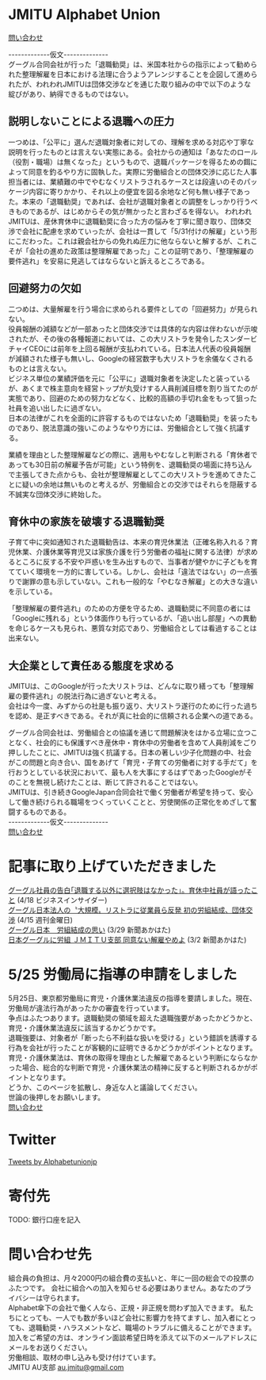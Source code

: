 # JMITU Alphabet Union
[問い合わせ](mailto:au.jmitu@gmail.com)

-------------仮文--------------  
グーグル合同会社が行った「退職勧奨」は、米国本社からの指示によって勧められた整理解雇を日本における法理に合うようアレンジすることを企図して進められたが、われわれJMITUは団体交渉などを通じた取り組みの中で以下のような綻びがあり、納得できるものではない。  
  
## 説明しないことによる退職への圧力
一つめは、「公平に」選んだ退職対象者に対しての、理解を求める対応や丁寧な説明を行ったものとは言えない実態にある。会社からの通知は「あなたのロール（役割・職場）は無くなった」というもので、退職パッケージを得るための餌によって同意を釣るやり方に固執した。実際に労働組合との団体交渉に応じた人事担当者には、業績難の中でやむなくリストラされるケースとは段違いのそのパッケージ内容に寄りかかり、それ以上の便宜を図る余地など何も無い様子であった。本来の「退職勧奨」であれば、会社が退職対象者との調整をしっかり行うべきものであるが、はじめからその気が無かったと言わざるを得ない。
われわれJMITUは、産休育休中に退職勧奨に合った方の悩みを丁寧に聞き取り、団体交渉で会社に配慮を求めていったが、会社は一貫して「5/31付けの解雇」という形にこだわった。これは親会社からの免れぬ圧力に他ならないと解するが、これこそが「会社の進めた政策は整理解雇であった」ことの証明であり、「整理解雇の要件逃れ」を安易に見逃してはならないと訴えるところである。  
  
## 回避努力の欠如
二つめは、大量解雇を行う場合に求められる要件としての「回避努力」が見られない。  
役員報酬の減額などが一部あったと団体交渉では具体的な内容は伴わないが示唆されたが、その後の各種報道においては、この大リストラを発令したスンダービチャイCEOには前年を上回る報酬が支払われている。日本法人代表の役員報酬が減額された様子も無いし、Googleの経営数字も大リストラを余儀なくされるものとは言えない。  
ビジネス単位の業績評価を元に「公平に」退職対象者を決定したと装っているが、あくまで株主意向を経営トップが丸受けする人員削減目標を割り当てたのが実態であり、回避のための努力などなく、比較的高額の手切れ金をもって狙った社員を追い出したに過ぎない。  
日本の法律がこれを全面的に許容するものではないため「退職勧奨」を装ったものであり、脱法意識の強いこのようなやり方には、労働組合として強く抗議する。  
  
  
業績を理由とした整理解雇などの際に、適用もやむなしと判断される「育休者であっても30日前の解雇予告が可能」という特例を、退職勧奨の場面に持ち込んで主張してきた点からも、会社が整理解雇としてこの大リストラを進めてきたことに疑いの余地は無いものと考えるが、労働組合との交渉ではそれらを隠蔽する不誠実な団体交渉に終始した。  
  
## 育休中の家族を破壊する退職勧奨
子育て中に突如通知された退職勧告は、本来の育児休業法（正確名称入れる？育児休業、介護休業等育児又は家族介護を行う労働者の福祉に関する法律）が求めるところに反する不安や戸惑いを生み出すもので、当事者が健やかに子どもを育てていく環境を一方的に害している。しかし、会社は「違法ではない」の一点張りで謝罪の意も示していない。これも一般的な「やむなき解雇」との大きな違いを示している。  
  
「整理解雇の要件逃れ」のための方便を守るため、退職勧奨に不同意の者には「Googleに残れる」という体面作りも行っているが、「追い出し部屋」への異動を命じるケースも見られ、悪質な対応であり、労働組合としては看過することは出来ない。  
  
## 大企業として責任ある態度を求める
JMITUは、このGoogleが行った大リストラは、どんなに取り繕っても「整理解雇の要件逃れ」の脱法行為に過ぎないと考える。  
会社は今一度、みずからの社是も振り返り、大リストラ遂行のために行った過ちを認め、是正すべきである。それが真に社会的に信頼される企業への道である。   
  
グーグル合同会社は、労働組合との協議を通じて問題解決をはかる立場に立つことなく、社会的にも保護すべき産休中・育休中の労働者を含めて人員削減をごり押ししたことに、JMITUは強く抗議する。日本の著しい少子化問題の中、社会がこの問題と向き合い、国をあげて「育児・子育ての労働者に対する手だて」を行おうとしている状況において、最も人を大事にするはずであったGoogleがそのことを無視し続けたことは、断じて許されることではない。  
JMITUは、引き続きGoogleJapan合同会社で働く労働者が希望を持って、安心して働き続けられる職場をつくっていくことと、労使関係の正常化をめざして奮闘するものである。  
-------------仮文--------------  
[問い合わせ](mailto:au.jmitu@gmail.com)

# 記事に取り上げていただきました
 [グーグル社員の告白｢退職する以外に選択肢はなかった｣。育休中社員が語ったこと](https://www.businessinsider.jp/post-268498) (4/18 ビジネスインサイダー)  
[グーグル日本法人の〝大規模〟リストラに従業員ら反発
初の労組結成、団体交渉](https://www.kinyobi.co.jp/kinyobinews/2023/04/15/antena-1243/) (4/15 週刊金曜日)  
[グーグル日本　労組結成の思い](https://www.jcp.or.jp/akahata/aik22/2023-03-29/2023032901_08_0.html) (3/29 新聞あかはた)  
[日本グーグルに労組 ＪＭＩＴＵ支部 同意ない解雇やめよ](https://www.jcp.or.jp/akahata/aik22/2023-03-02/2023030201_03_0.html) (3/2 新聞あかはた)  

# 5/25 労働局に指導の申請をしました
5月25日、東京都労働局に育児・介護休業法違反の指導を要請しました。現在、労働局が違法行為があったかの審査を行っています。  
争点はふたつあります。退職勧奨の領域を超えた退職強要があったかどうかと、育児・介護休業法違反に該当するかどうかです。  
退職強要は、対象者が「断ったら不利益な扱いを受ける」という錯誤を誘導する行為を会社が行ったことが客観的に証明できるかどうかがポイントとなります。  
育児・介護休業法は、育休の取得を理由とした解雇であるという判断にならなかった場合、総合的な判断で育児・介護休業法の精神に反すると判断されるかがポイントとなります。  
どうか、このページを拡散し、身近な人と議論してください。  
世論の後押しをお願いします。  
[問い合わせ](mailto:au.jmitu@gmail.com)

# Twitter
<a class="twitter-timeline" data-height="300" href="https://twitter.com/Alphabetunionjp?ref_src=twsrc%5Etfw">Tweets by Alphabetunionjp</a> <script async src="https://platform.twitter.com/widgets.js" charset="utf-8"></script>

# 寄付先
TODO: 銀行口座を記入

# 問い合わせ先
組合員の負担は、月々2000円の組合費の支払いと、年に一回の総会での投票のふたつです。
会社に組合への加入を知らせる必要はありません。あなたのプライバシーは守られます。  
Alphabet傘下の会社で働く人なら、正規・非正規を問わず加入できます。
私たちにとっても、一人でも数が多いほど会社に影響力を持てますし、加入者にとっても、退職勧奨・ハラスメントなど、職場のトラブルに備えることができます。  
加入をご希望の方は、オンライン面談希望日時を添えて以下のメールアドレスにメールをお送りください。  
労働相談、取材の申し込みも受け付けています。  
JMITU AU支部 [au.jmitu@gmail.com](mailto:au.jmitu@gmail.com)  
